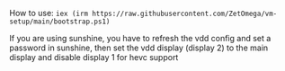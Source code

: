 How to use: ```iex (irm https://raw.githubusercontent.com/ZetOmega/vm-setup/main/bootstrap.ps1)```

If you are using sunshine, you have to refresh the vdd config and set a password in sunshine, then set the vdd display (display 2) to the main display and disable display 1 for hevc support







